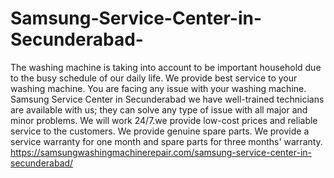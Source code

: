 # Samsung-Service-Center-in-Secunderabad-
The washing machine is taking into account to be important household due to the busy schedule of our daily life. We provide best service to your washing machine. You are facing any issue with your washing machine. Samsung Service Center in Secunderabad we have well-trained technicians are available with us; they can solve any type of issue with all major and minor problems. We will work 24/7.we provide low-cost prices and reliable service to the customers. We provide genuine spare parts. We provide a service warranty for one month and spare parts for three months' warranty. https://samsungwashingmachinerepair.com/samsung-service-center-in-secunderabad/
